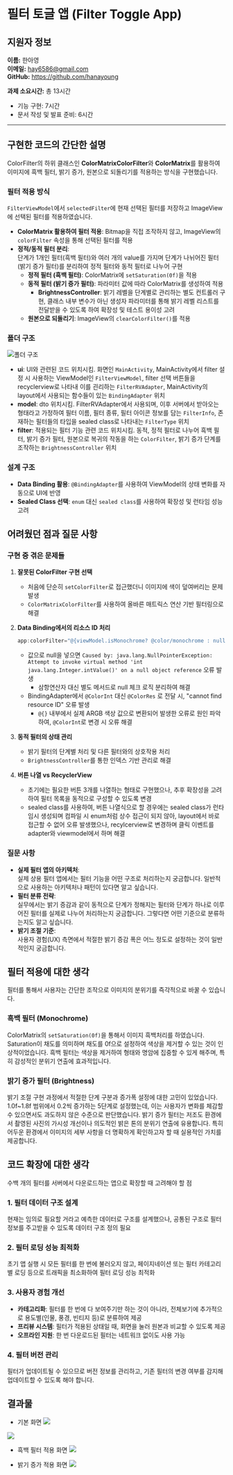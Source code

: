 # 필터 토글 앱 (Filter Toggle App)

## 지원자 정보
**이름:** 한아영   
**이메일:** hay6586@gmail.com  
**GitHub:** https://github.com/hanayoung

**과제 소요시간:** 총 13시간
- 기능 구현: 7시간
- 문서 작성 및 발표 준비: 6시간

---
## 구현한 코드의 간단한 설명

ColorFilter의 하위 클래스인 **ColorMatrixColorFilter**와 **ColorMatrix**를 활용하여 이미지에 흑백 필터, 밝기 증가, 원본으로 되돌리기를 적용하는 방식을 구현했습니다.

### 필터 적용 방식
`FilterViewModel`에서 `selectedFilter`에 현재 선택된 필터를 저장하고 ImageView에 선택된 필터를 적용하였습니다.

- **ColorMatrix 활용하여 필터 적용**: Bitmap을 직접 조작하지 않고, ImageView의 `colorFilter` 속성을 통해 선택된 필터를 적용
- **정적/동적 필터 분리**:   
  단계가 1개인 필터(흑백 필터)와 여러 개의 value를 가지며 단계가 나뉘어진 필터(밝기 증가 필터)를 분리하여 정적 필터와 동적 필터로 나누어 구현
    - **정적 필터 (흑백 필터)**: ColorMatrix에 `setSaturation(0f)`을 적용
    - **동적 필터 (밝기 증가 필터)**: 파라미터 값에 따라 ColorMatrix를 생성하여 적용
        - **BrightnessController**: 밝기 레벨을 단계별로 관리하는 별도 컨트롤러 구현, 클래스 내부 변수가 아닌 생성자 파라미터를 통해 밝기 레벨 리스트를 전달받을 수 있도록 하여 확장성 및 테스트 용이성 고려
    - **원본으로 되돌리기**: ImageView의 `clearColorFilter()`를 적용

### 폴더 구조
![폴더 구조](https://velog.velcdn.com/images/aoreo0017/post/47875458-c998-4fa3-a00d-8b551021d919/image.png)
- **ui**: UI와 관련된 코드 위치시킴. 화면인 `MainActivity`, MainActivity에서 filter 설정 시 사용하는 ViewModel인 `FilterViewModel`, filter 선택 버튼들을 recyclerview로 나타내 이를 괸리하는 `FilterRVAdapter`, MainActivity의 layout에서 사용되는 함수들이 있는 `BindingAdapter` 위치
- **model**: dto 위치시킴. FilterRVAdapter에서 사용되며, 이후 서버에서 받아오는 형태라고 가정하여 필터 이름, 필터 종류, 필터 아이콘 정보를 담는 `FilterInfo`, 존재하는 필터들의 타입을 sealed class로 나타내는 `FilterType` 위치
- **filter**: 적용되는 필터 기능 관련 코드 위치시킴. 동적, 정적 필터로 나누어 흑백 필터, 밝기 증가 필터, 원본으로 복귀의 작동을 하는 `ColorFilter`, 밝기 증가 단계를 조작하는 `BrightnessController` 위치


### 설계 구조
- **Data Binding 활용**: `@BindingAdapter`를 사용하여 ViewModel의 상태 변화를 자동으로 UI에 반영
- **Sealed Class 선택**: `enum` 대신 `sealed class`를 사용하여 확장성 및 런타임 성능 고려

## 어려웠던 점과 질문 사항

### 구현 중 겪은 문제들

1. **잘못된 ColorFilter 구현 선택**
    - 처음에 단순히 `setColorFilter`로 접근했더니 이미지에 색이 덮여버리는 문제 발생
    - `ColorMatrixColorFilter`를 사용하여 올바른 매트릭스 연산 기반 필터링으로 해결

2. **Data Binding에서의 리소스 ID 처리**
   ```kotlin
   app:colorFilter="@{viewModel.isMonochrome? @color/monochrome : null}"
   ```
    - 값으로 null을 넣으면 `Caused by: java.lang.NullPointerException: Attempt to invoke virtual method 'int java.lang.Integer.intValue()' on a null object reference` 오류 발생
        - 삼항연산자 대신 별도 메서드로 null 체크 로직 분리하여 해결
    - BindingAdapter에서 `@ColorInt` 대신 `@ColorRes` 로 전달 시, "cannot find resource ID" 오류 발생
        - `@{}` 내부에서 실제 ARGB 색상 값으로 변환되어 발생한 오류로 원인 파악하여, `@ColorInt`로 변경 시 오류 해결

3. **동적 필터의 상태 관리**
    - 밝기 필터의 단계별 처리 및 다른 필터와의 상호작용 처리
    - `BrightnessController`를 통한 인덱스 기반 관리로 해결

4. **버튼 나열 vs RecyclerView**
    - 초기에는 필요한 버튼 3개를 나열하는 형태로 구현했으나, 추후 확장성을 고려하여 필터 목록을 동적으로 구성할 수 있도록 변경
    - sealed class를 사용하여, 버튼 나열식으로 할 경우에는 sealed class가 런타임시 생성되며 컴파일 시 enum처럼 상수 접근이 되지 않아, layout에서 바로 접근할 수 없어 오류 발생했으나, recylcerview로 변경하며 클릭 이벤트를 adapter와 viewmodel에서 하며 해결

### 질문 사항
- **실제 필터 앱의 아키텍처**:    
  실제 상용 필터 앱에서는 필터 기능을 어떤 구조로 처리하는지 궁금합니다. 일반적으로 사용하는 아키텍처나 패턴이 있다면 알고 싶습니다.
- **필터 분류 전략**:   
  실무에서는 밝기 증감과 같이 동적으로 단계가 정해지는 필터와 단계가 하나로 이루어진 필터를 실제로 나누어 처리하는지 궁금합니다. 그렇다면 어떤 기준으로 분류하는지도 알고 싶습니다.
- **밝기 조절 기준**:   
  사용자 경험(UX) 측면에서 적절한 밝기 증감 폭은 어느 정도로 설정하는 것이 일반적인지 궁금합니다.

## 필터 적용에 대한 생각
필터를 통해서 사용자는 간단한 조작으로 이미지의 분위기를 즉각적으로 바꿀 수 있습니다.

### 흑백 필터 (Monochrome)
ColorMatrix의 `setSaturation(0f)`을 통해서 이미지 흑백처리를 하였습니다. Saturation이 채도를 의미하며 채도를 0f으로 설정하여 색상을 제거할 수 있는 것이 인상적이었습니다. 흑백 필터는 색상을 제거하여 형태와 명암에 집중할 수 있게 해주며, 특히 감성적인 분위기 연출에 효과적입니다.

### 밝기 증가 필터 (Brightness)
밝기 조절 구현 과정에서 적절한 단계 구분과 증가폭 설정에 대한 고민이 있었습니다. 1.0f~1.8f 범위에서 0.2씩 증가하는 5단계로 설정했는데, 이는 사용자가 변화를 체감할 수 있으면서도 과도하지 않은 수준으로 판단했습니다.
밝기 증가 필터는 저조도 환경에서 촬영된 사진의 가시성 개선이나 의도적인 밝은 톤의 분위기 연출에 유용합니다. 특히 어두운 환경에서 이미지의 세부 사항을 더 명확하게 확인하고자 할 때 실용적인 가치를 제공합니다.

## 코드 확장에 대한 생각

수백 개의 필터를 서버에서 다운로드하는 앱으로 확장할 때 고려해야 할 점

### 1. 필터 데이터 구조 설계
현재는 임의로 필요할 거라고 예측한 데이터로 구조를 설계했으나, 공통된 구조로 필터 정보를 주고받을 수 있도록 데이터 구조 정의 필요

### 2. 필터 로딩 성능 최적화
초기 앱 실행 시 모든 필터를 한 번에 불러오지 않고, 페이지네이션 또는 필터 카테고리 별 로딩 등으로 트래픽을 최소화하여 필터 로딩 성능 최적화

### 3. 사용자 경험 개선
- **카테고리화**: 필터를 한 번에 다 보여주기만 하는 것이 아니라, 전체보기에 추가적으로 용도별(인물, 풍경, 빈티지 등)로 분류하여 제공
- **프리뷰 시스템**: 필터가 적용된 상태일 때, 화면을 눌러 원본과 비교할 수 있도록 제공
- **오프라인 지원**: 한 번 다운로드된 필터는 네트워크 없이도 사용 가능

### 4. 필터 버전 관리
필터가 업데이트될 수 있으므로 버전 정보를 관리하고, 기존 필터의 변경 여부를 감지해 업데이트할 수 있도록 해야 합니다.

## 결과물
- 기본 화면
  ![](https://velog.velcdn.com/images/aoreo0017/post/77e50b9e-03de-4069-82b6-b7fdab47afb2/image.png)

![](https://velog.velcdn.com/images/aoreo0017/post/104bf6d2-cec1-4589-b79b-eb2fe5de45d9/image.png)

- 흑백 필터 적용 화면
  ![](https://velog.velcdn.com/images/aoreo0017/post/ce0c8949-473a-41a3-907e-3d3126db5aab/image.png)

- 밝기 증가 적용 화면
  ![](https://velog.velcdn.com/images/aoreo0017/post/3d038b13-5bce-4571-95d5-34eeee6d6440/image.png)